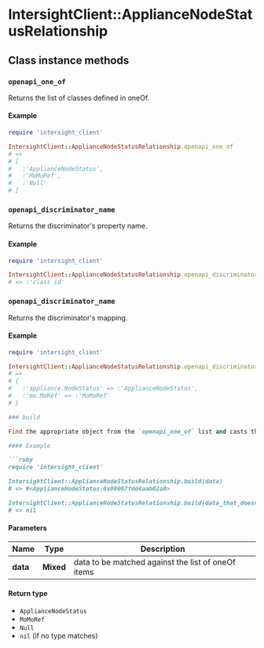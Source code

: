 # IntersightClient::ApplianceNodeStatusRelationship

## Class instance methods

### `openapi_one_of`

Returns the list of classes defined in oneOf.

#### Example

```ruby
require 'intersight_client'

IntersightClient::ApplianceNodeStatusRelationship.openapi_one_of
# =>
# [
#   :'ApplianceNodeStatus',
#   :'MoMoRef',
#   :'Null'
# ]
```

### `openapi_discriminator_name`

Returns the discriminator's property name.

#### Example

```ruby
require 'intersight_client'

IntersightClient::ApplianceNodeStatusRelationship.openapi_discriminator_name
# => :'class_id'
```

### `openapi_discriminator_name`

Returns the discriminator's mapping.

#### Example

```ruby
require 'intersight_client'

IntersightClient::ApplianceNodeStatusRelationship.openapi_discriminator_mapping
# =>
# {
#   :'appliance.NodeStatus' => :'ApplianceNodeStatus',
#   :'mo.MoRef' => :'MoMoRef'
# }

### build

Find the appropriate object from the `openapi_one_of` list and casts the data into it.

#### Example

```ruby
require 'intersight_client'

IntersightClient::ApplianceNodeStatusRelationship.build(data)
# => #<ApplianceNodeStatus:0x00007fdd4aab02a0>

IntersightClient::ApplianceNodeStatusRelationship.build(data_that_doesnt_match)
# => nil
```

#### Parameters

| Name | Type | Description |
| ---- | ---- | ----------- |
| **data** | **Mixed** | data to be matched against the list of oneOf items |

#### Return type

- `ApplianceNodeStatus`
- `MoMoRef`
- `Null`
- `nil` (if no type matches)

